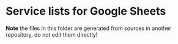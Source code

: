 Service lists for Google Sheets
===============================

**Note** the files in this folder are generated from sources in another repository, do not edit them directly!
